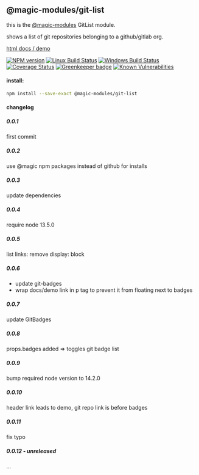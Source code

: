 ## @magic-modules/git-list
this is the [@magic-modules](https://github.com/magic-modules/)
GitList module.

shows a list of git repositories belonging to a github/gitlab org.

[html docs / demo](https://magic-modules.github.io/git-list/)

[![NPM version][npm-image]][npm-url]
[![Linux Build Status][travis-image]][travis-url]
[![Windows Build Status][appveyor-image]][appveyor-url]
[![Coverage Status][coveralls-image]][coveralls-url]
[![Greenkeeper badge][greenkeeper-image]][greenkeeper-url]
[![Known Vulnerabilities][snyk-image]][snyk-url]

[npm-image]: https://img.shields.io/npm/v/@magic-modules/git-list.svg
[npm-url]: https://www.npmjs.com/package/@magic-modules/git-list
[travis-image]: https://img.shields.io/travis/com/magic-modules/git-list/master
[travis-url]: https://travis-ci.com/magic-modules/git-list
[appveyor-image]: https://img.shields.io/appveyor/ci/magicmodules/git-list/master.svg
[appveyor-url]: https://ci.appveyor.com/project/magicmodules/git-list/branch/master
[coveralls-image]: https://coveralls.io/repos/github/magic-modules/git-list/badge.svg
[coveralls-url]: https://coveralls.io/github/magic-modules/git-list
[greenkeeper-image]: https://badges.greenkeeper.io/magic-modules/git-list.svg
[greenkeeper-url]: https://badges.greenkeeper.io/magic-modules/git-list.svg
[snyk-image]: https://snyk.io/test/github/magic-modules/git-list/badge.svg
[snyk-url]: https://snyk.io/test/github/magic-modules/git-list

#### install:
```bash
npm install --save-exact @magic-modules/git-list
```

#### changelog

##### 0.0.1
first commit

##### 0.0.2
use @magic npm packages instead of github for installs

##### 0.0.3
update dependencies

##### 0.0.4
require node 13.5.0

##### 0.0.5
list links: remove display: block

##### 0.0.6
* update git-badges
* wrap docs/demo link in p tag to prevent it from floating next to badges

##### 0.0.7
update GitBadges

##### 0.0.8
props.badges added => toggles git badge list

##### 0.0.9
bump required node version to 14.2.0

##### 0.0.10
header link leads to demo, git repo link is before badges

##### 0.0.11
fix typo

##### 0.0.12 - unreleased
...
